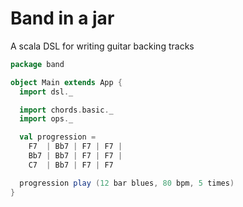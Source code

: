 # Band in a jar

A scala DSL for writing guitar backing tracks 

```scala
package band

object Main extends App {
  import dsl._

  import chords.basic._
  import ops._

  val progression =
    F7  | Bb7 | F7 | F7 |
    Bb7 | Bb7 | F7 | F7 |
    C7  | Bb7 | F7 | F7

  progression play (12 bar blues, 80 bpm, 5 times)
}
```
